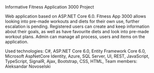 Informative Fitness Application 3000 Project

Web application based on ASP.NET Core 6.0. Fitness App 3000 allows looking into pre-made workouts and diets for their own use, further escalation is pending. Registered users can create and keep information about their goals, as well as have favourite diets and look into pre-made workout plans. Admin can manage all process, users and items on the application.


Used technologies: C#, ASP.NET Core 6.0, Entity Framework Core 6.0, Microsoft AspNetCore Identity, Azure, SQL Server, UI, REST, JavaScript, TypeScript, SignalR, Ajax, Bootstrap, CSS, HTML, 
Team members: Aleksandar Novoselski
